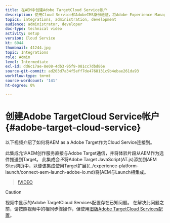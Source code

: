 ```yaml
---
title: 在AEM中创建Adobe TargetCloud Service帐户
description: 使用Cloud Service和AdobeIMS身份验证，将Adobe Experience Manager作为Cloud Service与Adobe Target集成。
topics: integrations, administration, development
audience: administrator, developer
doc-type: technical video
activity: setup
version: Cloud Service
kt: 6044
thumbnail: 41244.jpg
topic: Integrations
role: Admin
level: Intermediate
exl-id: dd6c17ae-8e08-4db3-95f9-081cc7dbd86e
source-git-commit: ad203d7a34f5eff7de4768131c9b4ebae261da93
workflow-type: tm+mt
source-wordcount: '141'
ht-degree: 0%

---
```


# 创建Adobe TargetCloud Service帐户 {#adobe-target-cloud-service}

以下视频介绍了如何将AEM as a Adobe Target作为Cloud Service连接到。

此集成允许AEM创作服务直接与Adobe Target通信，并将体验片段从AEM作为选件推送到Target。  此集成会&#x200B;*不*&#x200B;将Adobe Target JavaScript(AT.js)添加到AEM Sites网页中，以便该集成使用Target扩展](../experience-platform-launch/connect-aem-launch-adobe-io.md)将[AEM与Launch相集成。

>[!VIDEO](https://video.tv.adobe.com/v/41244?quality=12&learn=on)

>[!CAUTION]
>
>视频中显示的Adobe TargetCloud Services配置存在已知问题。 在解决此问题之前，请按照视频中的相同步骤操作，但使用[旧版Adobe TargetCloud Services配置](https://experienceleague.adobe.com/docs/experience-manager-learn/aem-target-tutorial/aem-target-implementation/using-aem-cloud-services.html)。

